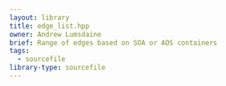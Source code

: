 ```yaml
---
layout: library
title: edge_list.hpp
owner: Andrew Lumsdaine
brief: Range of edges based on SOA or AOS containers
tags:
  - sourcefile
library-type: sourcefile
---
```


```{index} edge_list.hpp
```
